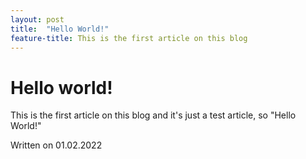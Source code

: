 ```yaml
---
layout: post
title:  "Hello World!"
feature-title: This is the first article on this blog
---
```


# Hello world!
This is the first article on this blog and it's just a test article, so "Hello World!"


Written on 01.02.2022
